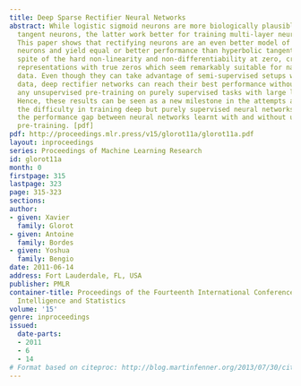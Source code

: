 ```yaml
---
title: Deep Sparse Rectifier Neural Networks
abstract: While logistic sigmoid neurons are more biologically plausible than hyperbolic
  tangent neurons, the latter work better for training multi-layer neural networks.
  This paper shows that rectifying neurons are an even better model of biological
  neurons and yield equal or better performance than hyperbolic tangent networks in
  spite of the hard non-linearity and non-differentiability at zero, creating sparse
  representations with true zeros which seem remarkably suitable for naturally sparse
  data. Even though they can take advantage of semi-supervised setups with extra-unlabeled
  data, deep rectifier networks can reach their best performance without requiring
  any unsupervised pre-training on purely supervised tasks with large labeled datasets.
  Hence, these results can be seen as a new milestone in the attempts at understanding
  the difficulty in training deep but purely supervised neural networks, and closing
  the performance gap between neural networks learnt with and without unsupervised
  pre-training. [pdf]
pdf: http://proceedings.mlr.press/v15/glorot11a/glorot11a.pdf
layout: inproceedings
series: Proceedings of Machine Learning Research
id: glorot11a
month: 0
firstpage: 315
lastpage: 323
page: 315-323
sections: 
author:
- given: Xavier
  family: Glorot
- given: Antoine
  family: Bordes
- given: Yoshua
  family: Bengio
date: 2011-06-14
address: Fort Lauderdale, FL, USA
publisher: PMLR
container-title: Proceedings of the Fourteenth International Conference on Artificial
  Intelligence and Statistics
volume: '15'
genre: inproceedings
issued:
  date-parts:
  - 2011
  - 6
  - 14
# Format based on citeproc: http://blog.martinfenner.org/2013/07/30/citeproc-yaml-for-bibliographies/
---
```

